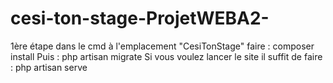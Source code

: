 # cesi-ton-stage-ProjetWEBA2-

1ère étape dans le cmd à l'emplacement "CesiTonStage" faire : composer install 
Puis : php artisan migrate
Si vous voulez lancer le site il suffit de faire : php artisan serve